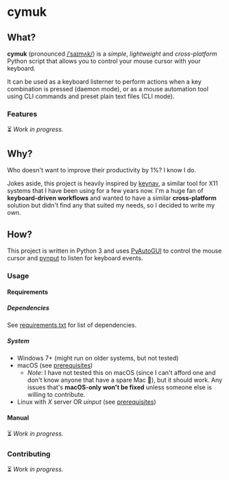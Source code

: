 # cymuk

## What?

**cymuk** (pronounced [/ˈsaɪmʌk/](http://ipa-reader.xyz/?text=%CB%88sa%C9%AAm%CA%8Ck&voice=Joey)) is a _simple_, _lightweight_ and _cross-platform_ Python script that allows you to control your mouse cursor with your keyboard.

It can be used as a keyboard listerner to perform actions when a key combination is pressed (daemon mode), or as a mouse automation tool using CLI commands and preset plain text files (CLI mode).

### Features

:hourglass_flowing_sand: _Work in progress._

## Why?

Who doesn't want to improve their productivity by 1%? I know I do.

Jokes aside, this project is heavily inspired by [keynav](https://github.com/jordansissel/keynav), a similar tool for X11 systems that I have been using for a few years now. I'm a huge fan of **keyboard-driven workflows** and wanted to have a similar **cross-platform** solution but didn't find any that suited my needs, so I decided to write my own.

## How?

This project is written in Python 3 and uses [PyAutoGUI](https://pyautogui.readthedocs.io/en/latest/) to control the mouse cursor and [pynput](https://pynput.readthedocs.io/en/latest/) to listen for keyboard events.

### Usage

#### Requirements

##### Dependencies

See [requirements.txt](requirements.txt) for list of dependencies.

##### System

- Windows 7+ (might run on older systems, but not tested)
- macOS (see [prerequisites](https://pynput.readthedocs.io/en/latest/limitations.html#macos))
	- _Note_: I have not tested this on macOS (since I can't afford one and don't know anyone that have a spare Mac :smiling_face_with_tear:), but it should work. Any issues that's **macOS-only won't be fixed** unless someone else is willing to contribute.
- Linux with _X_ server OR _uinput_ (see [prerequisites](https://pynput.readthedocs.io/en/latest/limitations.html#linux))

#### Manual

:hourglass_flowing_sand: _Work in progress._

### Contributing

:hourglass_flowing_sand: _Work in progress._
